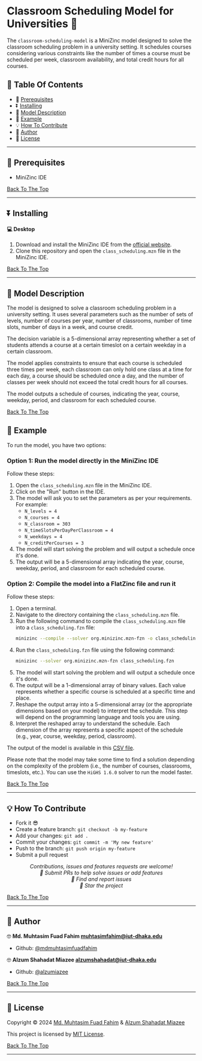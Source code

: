 # Classroom Scheduling Model for Universities 👋

The `classroom-scheduling-model` is a MiniZinc model designed to solve the classroom scheduling problem in a university setting. It schedules courses considering various constraints like the number of times a course must be scheduled per week, classroom availability, and total credit hours for all courses.

## 🔖 Table Of Contents

- 🌱 [Prerequisites](#prerequisites)
- ⏬ [Installing](#installing)
- 📝 [Model Description](#model-description)
- 📖 [Example](#example)
- 💡 [How To Contribute](#how-to-contribute)
- 👤 [Author](#author)
- 🔏 [License](#license)

---

## 🌱 Prerequisites

- MiniZinc IDE

[Back To The Top](#title)

---

## ⏬ Installing

#### 💻 Desktop

1. Download and install the MiniZinc IDE from the [official website](https://www.minizinc.org/ide/).
2. Clone this repository and open the `class_scheduling.mzn` file in the MiniZinc IDE.

[Back To The Top](#title)

---

## 📝 Model Description

The model is designed to solve a classroom scheduling problem in a university setting. It uses several parameters such as the number of sets of levels, number of courses per year, number of classrooms, number of time slots, number of days in a week, and course credit.

The decision variable is a 5-dimensional array representing whether a set of students attends a course at a certain timeslot on a certain weekday in a certain classroom.

The model applies constraints to ensure that each course is scheduled three times per week, each classroom can only hold one class at a time for each day, a course should be scheduled once a day, and the number of classes per week should not exceed the total credit hours for all courses.

The model outputs a schedule of courses, indicating the year, course, weekday, period, and classroom for each scheduled course.

[Back To The Top](#title)

## 📖 Example

To run the model, you have two options:

### Option 1: Run the model directly in the MiniZinc IDE

Follow these steps:

1. Open the `class_scheduling.mzn` file in the MiniZinc IDE.
2. Click on the "Run" button in the IDE. 
3. The model will ask you to set the parameters as per your requirements. For example:
    - `N_levels = 4`
    - `N_courses = 4`
    - `N_classroom = 303`
    - `N_timeSlotsPerDayPerClassroom = 4`
    - `N_weekdays = 4`
    - `N_creditPerCourses = 3`
4. The model will start solving the problem and will output a schedule once it's done.
5. The output will be a 5-dimensional array indicating the year, course, weekday, period, and classroom for each scheduled course.

### Option 2: Compile the model into a FlatZinc file and run it

Follow these steps:

1. Open a terminal.
2. Navigate to the directory containing the `class_scheduling.mzn` file.
3. Run the following command to compile the `class_scheduling.mzn` file into a `class_scheduling.fzn` file:
    ```bash
    minizinc --compile --solver org.minizinc.mzn-fzn -o class_scheduling.fzn class_scheduling.mzn
    ```
4. Run the `class_scheduling.fzn` file using the following command:
    ```bash
    minizinc --solver org.minizinc.mzn-fzn class_scheduling.fzn
    ```
5. The model will start solving the problem and will output a schedule once it's done.
6. The output will be a 1-dimensional array of binary values. Each value represents whether a specific course is scheduled at a specific time and place.
7. Reshape the output array into a 5-dimensional array (or the appropriate dimensions based on your model) to interpret the schedule. This step will depend on the programming language and tools you are using.
8. Interpret the reshaped array to understand the schedule. Each dimension of the array represents a specific aspect of the schedule (e.g., year, course, weekday, period, classroom).

The output of the model is available in this [CSV file](./schedule_output.fzn.csv).

Please note that the model may take some time to find a solution depending on the complexity of the problem (i.e., the number of courses, classrooms, timeslots, etc.). You can use the `HiGHS 1.6.0` solver to run the model faster.

[Back To The Top](#title)

---

## 💡 How To Contribute

- Fork it 😎
- Create a feature branch: `git checkout -b my-feature`
- Add your changes: `git add .`
- Commit your changes: `git commit -m 'My new feature'`
- Push to the branch: `git push origin my-feature`
- Submit a pull request 

<p align="center">
<i>Contributions, issues and features requests are welcome!</i><br />
<i>📮 Submit PRs to help solve issues or add features</i><br />
<i>🐛 Find and report issues</i><br />
<i>🌟 Star the project</i><br />
</p>

[Back To The Top](#title)

---

## 👤 Author

🤓 **Md. Muhtasim Fuad Fahim <muhtasimfahim@iut-dhaka.edu>**

- Github: [@mdmuhtasimfuadfahim](https://github.com/mdmuhtasimfuadfahim)

🤓 **Alzum Shahadat Miazee <alzumshahadat@iut-dhaka.edu>**

- Github: [@alzumiazee](https://github.com/alzumiazee/)

[Back To The Top](#title)

---

## 🔏 License

Copyright © 2024 [Md. Muhtasim Fuad Fahim](https://github.com/mdmuhtasimfuadfahim) & [Alzum Shahadat Miazee](https://github.com/alzumiazee)

This project is licensed by [MIT License](https://api.github.com/licenses/mit).

[Back To The Top](#title)

---
